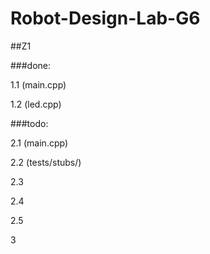 # Robot-Design-Lab-G6


##Z1


###done:


1.1 (main.cpp)

1.2 (led.cpp)


###todo:


2.1 (main.cpp)

2.2 (tests/stubs/)

2.3

2.4

2.5

3


